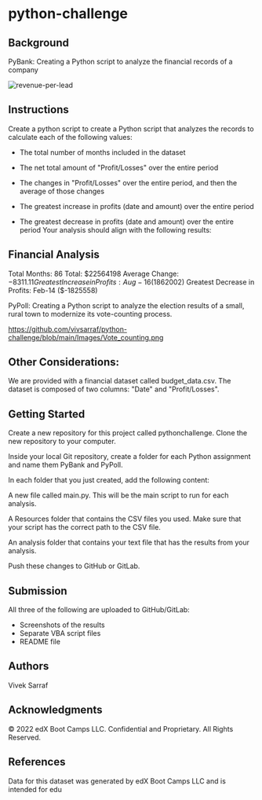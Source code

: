 # python-challenge

## Background
PyBank: Creating a Python script to analyze the financial records of a company

![revenue-per-lead](https://github.com/vivsarraf/python-challenge/assets/135401654/91614b37-8881-4072-a673-c8cca436ceec)

## Instructions
Create a python script to create a Python script that analyzes the records to calculate each of the following values:

 * The total number of months included in the dataset

 * The net total amount of "Profit/Losses" over the entire period

 * The changes in "Profit/Losses" over the entire period, and then the average of those changes

 * The greatest increase in profits (date and amount) over the entire period

 * The greatest decrease in profits (date and amount) over the entire period
Your analysis should align with the following results:

Financial Analysis
----------------------------
Total Months: 86
Total: $22564198
Average Change: $-8311.11
Greatest Increase in Profits: Aug-16 ($1862002)
Greatest Decrease in Profits: Feb-14 ($-1825558)

PyPoll: Creating a Python script to analyze the election results of a small, rural town to modernize its vote-counting process.

https://github.com/vivsarraf/python-challenge/blob/main/Images/Vote_counting.png

## Other Considerations:
We are provided with a financial dataset called budget_data.csv. The dataset is composed of two columns: "Date" and "Profit/Losses".

## Getting Started
Create a new repository for this project called pythonchallenge. 
Clone the new repository to your computer.

Inside your local Git repository, create a folder for each Python assignment and name them PyBank and PyPoll.

In each folder that you just created, add the following content:

A new file called main.py. This will be the main script to run for each analysis.

A Resources folder that contains the CSV files you used. Make sure that your script has the correct path to the CSV file.

An analysis folder that contains your text file that has the results from your analysis.

Push these changes to GitHub or GitLab.

## Submission
All three of the following are uploaded to GitHub/GitLab:
* Screenshots of the results
* Separate VBA script files 
* README file 

## Authors
Vivek Sarraf

## Acknowledgments
© 2022 edX Boot Camps LLC. Confidential and Proprietary. All Rights Reserved.
## References
Data for this dataset was generated by edX Boot Camps LLC and is intended for edu
